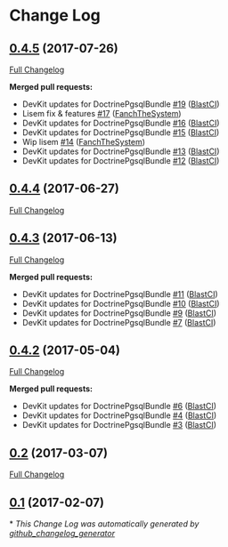 # Change Log

## [0.4.5](https://github.com/blast-project/DoctrinePgsqlBundle/tree/0.4.5) (2017-07-26)
[Full Changelog](https://github.com/blast-project/DoctrinePgsqlBundle/compare/0.4.4...0.4.5)

**Merged pull requests:**

- DevKit updates for DoctrinePgsqlBundle [\#19](https://github.com/blast-project/DoctrinePgsqlBundle/pull/19) ([BlastCI](https://github.com/BlastCI))
- Lisem fix & features [\#17](https://github.com/blast-project/DoctrinePgsqlBundle/pull/17) ([FanchTheSystem](https://github.com/FanchTheSystem))
- DevKit updates for DoctrinePgsqlBundle [\#16](https://github.com/blast-project/DoctrinePgsqlBundle/pull/16) ([BlastCI](https://github.com/BlastCI))
- DevKit updates for DoctrinePgsqlBundle [\#15](https://github.com/blast-project/DoctrinePgsqlBundle/pull/15) ([BlastCI](https://github.com/BlastCI))
- Wip lisem [\#14](https://github.com/blast-project/DoctrinePgsqlBundle/pull/14) ([FanchTheSystem](https://github.com/FanchTheSystem))
- DevKit updates for DoctrinePgsqlBundle [\#13](https://github.com/blast-project/DoctrinePgsqlBundle/pull/13) ([BlastCI](https://github.com/BlastCI))
- DevKit updates for DoctrinePgsqlBundle [\#12](https://github.com/blast-project/DoctrinePgsqlBundle/pull/12) ([BlastCI](https://github.com/BlastCI))

## [0.4.4](https://github.com/blast-project/DoctrinePgsqlBundle/tree/0.4.4) (2017-06-27)
[Full Changelog](https://github.com/blast-project/DoctrinePgsqlBundle/compare/0.4.3...0.4.4)

## [0.4.3](https://github.com/blast-project/DoctrinePgsqlBundle/tree/0.4.3) (2017-06-13)
[Full Changelog](https://github.com/blast-project/DoctrinePgsqlBundle/compare/0.4.2...0.4.3)

**Merged pull requests:**

- DevKit updates for DoctrinePgsqlBundle [\#11](https://github.com/blast-project/DoctrinePgsqlBundle/pull/11) ([BlastCI](https://github.com/BlastCI))
- DevKit updates for DoctrinePgsqlBundle [\#10](https://github.com/blast-project/DoctrinePgsqlBundle/pull/10) ([BlastCI](https://github.com/BlastCI))
- DevKit updates for DoctrinePgsqlBundle [\#9](https://github.com/blast-project/DoctrinePgsqlBundle/pull/9) ([BlastCI](https://github.com/BlastCI))
- DevKit updates for DoctrinePgsqlBundle [\#7](https://github.com/blast-project/DoctrinePgsqlBundle/pull/7) ([BlastCI](https://github.com/BlastCI))

## [0.4.2](https://github.com/blast-project/DoctrinePgsqlBundle/tree/0.4.2) (2017-05-04)
[Full Changelog](https://github.com/blast-project/DoctrinePgsqlBundle/compare/0.2...0.4.2)

**Merged pull requests:**

- DevKit updates for DoctrinePgsqlBundle [\#6](https://github.com/blast-project/DoctrinePgsqlBundle/pull/6) ([BlastCI](https://github.com/BlastCI))
- DevKit updates for DoctrinePgsqlBundle [\#4](https://github.com/blast-project/DoctrinePgsqlBundle/pull/4) ([BlastCI](https://github.com/BlastCI))
- DevKit updates for DoctrinePgsqlBundle [\#3](https://github.com/blast-project/DoctrinePgsqlBundle/pull/3) ([BlastCI](https://github.com/BlastCI))

## [0.2](https://github.com/blast-project/DoctrinePgsqlBundle/tree/0.2) (2017-03-07)
[Full Changelog](https://github.com/blast-project/DoctrinePgsqlBundle/compare/0.1...0.2)

## [0.1](https://github.com/blast-project/DoctrinePgsqlBundle/tree/0.1) (2017-02-07)


\* *This Change Log was automatically generated by [github_changelog_generator](https://github.com/skywinder/Github-Changelog-Generator)*
